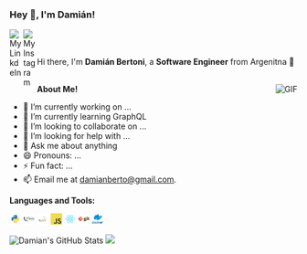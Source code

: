 <h3 title="hehehe"> Hey 👋, I'm Damián!</h3>

<a href="https://www.linkedin.com/in/damianbertoni/">
  <img align="left" alt="My LinkdeIn" width="24px" src="https://cdn.jsdelivr.net/npm/simple-icons@v3/icons/linkedin.svg" />
</a>
<a href="https://www.instagram.com/damiaaaanb/">
  <img align="left" alt="My Instagram" width="24px" src="https://cdn.jsdelivr.net/npm/simple-icons@v3/icons/instagram.svg" />
</a>

<br>
<br>

Hi there, I'm **Damián Bertoni**, a **Software Engineer** from Argenitna 🧉
<br>
<br>
 
<img align="right" alt="GIF" src="https://i.pinimg.com/originals/e4/26/70/e426702edf874b181aced1e2fa5c6cde.gif" />

**About Me!**

- 🔭 I’m currently working on ...
- 🌱 I’m currently learning GraphQL
- 👯 I’m looking to collaborate on ...
- 🤔 I’m looking for help with ...
- 💬 Ask me about anything 
- 😄 Pronouns: ...
- ⚡ Fun fact: ...
- 📫 Email me at [damianberto@gmail.com](mailto:damianberto@gmail.com).


**Languages and Tools:**  


<code><img height="20" src="https://raw.githubusercontent.com/github/explore/80688e429a7d4ef2fca1e82350fe8e3517d3494d/topics/python/python.png"></code>
<code><img height="20" src="https://raw.githubusercontent.com/github/explore/80688e429a7d4ef2fca1e82350fe8e3517d3494d/topics/flask/flask.png"></code>
<code><img height="20" src="https://raw.githubusercontent.com/github/explore/80688e429a7d4ef2fca1e82350fe8e3517d3494d/topics/mysql/mysql.png"></code>
<code><img height="20" src="https://raw.githubusercontent.com/github/explore/80688e429a7d4ef2fca1e82350fe8e3517d3494d/topics/javascript/javascript.png"></code>
<code><img height="20" src="https://raw.githubusercontent.com/github/explore/80688e429a7d4ef2fca1e82350fe8e3517d3494d/topics/react/react.png"></code>
<code><img height="20" src="https://raw.githubusercontent.com/github/explore/80688e429a7d4ef2fca1e82350fe8e3517d3494d/topics/git/git.png"></code>
<code><img height="20" src="https://raw.githubusercontent.com/github/explore/80688e429a7d4ef2fca1e82350fe8e3517d3494d/topics/docker/docker.png"></code>


<img src="https://github-readme-stats.vercel.app/api?username=damiaaaan&show_icons=true&hide_border=true&count_private=true&theme=blueberry&icon_color=fad000" alt="Damian's GitHub Stats">


<img src="https://komarev.com/ghpvc/?username=damiaaaan&label=views&color=blue">
